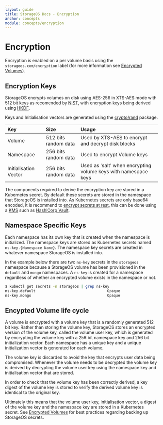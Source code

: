```yaml
---
layout: guide
title: StorageOS Docs - Encryption
anchor: concepts
module: concepts/encryption
---
```


# Encryption

Encryption is enabled on a per volume basis using the
`storageos.com/encryption` label (for more information see [Encrypted
Volumes](/docs/operations/encrypted-volumes)).

## Encryption Keys

StorageOS encrypts volumes on disk using AES-256 in XTS-AES mode with 512 bit
keys as recomended by [NIST](
https://nvlpubs.nist.gov/nistpubs/Legacy/SP/nistspecialpublication800-38e.pdf
), with encryption keys being derived using [HKDF](
https://eprint.iacr.org/2010/264.pdf ).

Keys and Initialisation vectors are generated using the [crypto/rand](
https://godoc.org/crypto/rand ) package.

| Key                   | Size                 | Usage                                                          |
| :-------------------- | :------------------- | :--------------------------------------------------------      |
| Volume                | 512 bits random data | Used by XTS-AES to encrypt and decrypt disk blocks             |
| Namespace             | 256 bits random data | Used to encrypt Volume keys                                    |
| Initialisation Vector | 256 bits random data | Used as 'salt' when encrypting volume keys with namespace keys |

The components required to derive the encryption key are stored in a Kubernetes
secret. By default these secrets are stored in the namespace that StorageOS is
installed into. As Kubernetes secrets are only base64 encoded, it is recommend
to [encrypt secrets at
rest](https://kubernetes.io/docs/tasks/administer-cluster/encrypt-data/), this
can be done using a
[KMS](https://kubernetes.io/docs/tasks/administer-cluster/kms-provider/) such
as [HashiCorp Vault](https://www.vaultproject.io/).

## Namespace Specific Keys

Each namespace has its own key that is created when the namespace is
initialized. The namespace keys are stored as Kubernetes secrets named
`ns-key.{Namespace Name}`. The namespace key secrets are created in whatever
namespace StorageOS is installed into.

In the example below there are two `ns-key` secrets in the `storageos`
namespace because a StorageOS volume has been provisioned in the `default` and
`mongo` namespaces. A `ns-key` is created for a namespace regardless of whether
an encrypted volume exists in the namespace or not.

```bash
$ kubectl get secrets -n storageos | grep ns-key
ns-key.default                                 Opaque                                1      4d
ns-key.mongo                                   Opaque                                1      5h
```

## Encypted Volume life cycle

A volume is encrypted with a volume key that is a randomly generated 512 bit
key. Rather than storing the volume key, StorageOS stores an encrypted version
of the volume key, called the volume user key, which is generated by encrypting
the volume key with a 256 bit namespace key and 256 bit initialization vector. Each
namespace has a unique key and a unique initialization vector is generated
for each volume.

The volume key is discarded to avoid the key that encrypts user data being
compromised. Whenever the volume needs to be decrypted the volume key is
derived by decrypting the volume user key using the namespace key and initialisation
vector that are stored.

In order to check that the volume key has been correctly derived, a key digest
of the volume key is stored to verify the derived volume key is identical to
the original key.

Ultimately this means that the volume user key, initialisation vector, a digest
of the volume key and the namespace key are stored in a Kubernetes secret. See
[Encrypted Volumes](/docs/operations/encrypted-volumes) for best practices
regarding backing up StorageOS secrets.

